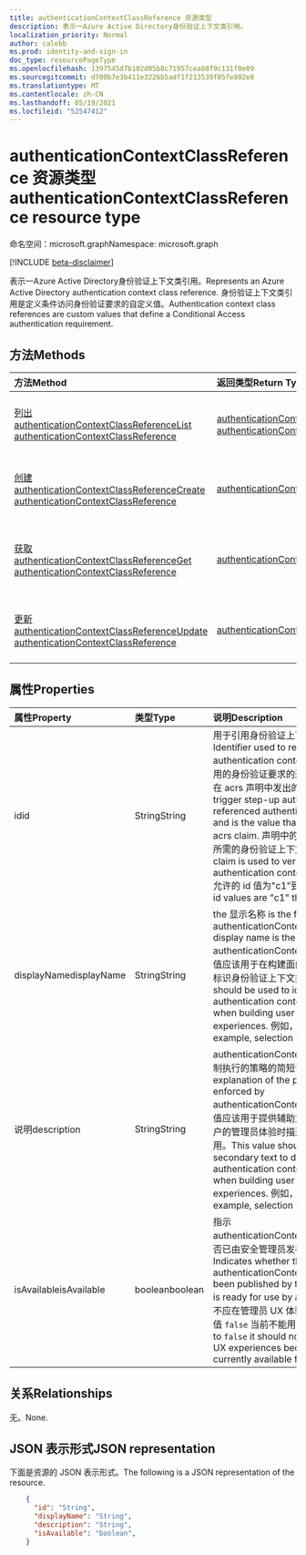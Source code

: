 ```yaml
---
title: authenticationContextClassReference 资源类型
description: 表示一Azure Active Directory身份验证上下文类引用。
localization_priority: Normal
author: calebb
ms.prod: identity-and-sign-in
doc_type: resourcePageType
ms.openlocfilehash: 1397545d7b102d05b8c71957cea88f9c131f0e09
ms.sourcegitcommit: d700b7e3b411e3226b5adf1f213539f05fe802e8
ms.translationtype: MT
ms.contentlocale: zh-CN
ms.lasthandoff: 05/19/2021
ms.locfileid: "52547412"
---
```

# <a name="authenticationcontextclassreference-resource-type"></a><span data-ttu-id="4abf7-103">authenticationContextClassReference 资源类型</span><span class="sxs-lookup"><span data-stu-id="4abf7-103">authenticationContextClassReference resource type</span></span>

<span data-ttu-id="4abf7-104">命名空间：microsoft.graph</span><span class="sxs-lookup"><span data-stu-id="4abf7-104">Namespace: microsoft.graph</span></span>

[!INCLUDE [beta-disclaimer](../../includes/beta-disclaimer.md)]

<span data-ttu-id="4abf7-105">表示一Azure Active Directory身份验证上下文类引用。</span><span class="sxs-lookup"><span data-stu-id="4abf7-105">Represents an Azure Active Directory authentication context class reference.</span></span> <span data-ttu-id="4abf7-106">身份验证上下文类引用是定义条件访问身份验证要求的自定义值。</span><span class="sxs-lookup"><span data-stu-id="4abf7-106">Authentication context class references are custom values that define a Conditional Access authentication requirement.</span></span>

## <a name="methods"></a><span data-ttu-id="4abf7-107">方法</span><span class="sxs-lookup"><span data-stu-id="4abf7-107">Methods</span></span>

| <span data-ttu-id="4abf7-108">方法</span><span class="sxs-lookup"><span data-stu-id="4abf7-108">Method</span></span>       | <span data-ttu-id="4abf7-109">返回类型</span><span class="sxs-lookup"><span data-stu-id="4abf7-109">Return Type</span></span> | <span data-ttu-id="4abf7-110">说明</span><span class="sxs-lookup"><span data-stu-id="4abf7-110">Description</span></span> |
|:-------------|:------------|:------------|
| [<span data-ttu-id="4abf7-111">列出 authenticationContextClassReference</span><span class="sxs-lookup"><span data-stu-id="4abf7-111">List authenticationContextClassReference</span></span>](../api/conditionalaccessroot-list-authenticationcontextclassreferences.md) | <span data-ttu-id="4abf7-112">[authenticationContextClassReference](authenticationContextClassReference.md) 集合</span><span class="sxs-lookup"><span data-stu-id="4abf7-112">[authenticationContextClassReference](authenticationContextClassReference.md) collection</span></span> | <span data-ttu-id="4abf7-113">获取组织的所有 authenticationContextClassReference 对象。</span><span class="sxs-lookup"><span data-stu-id="4abf7-113">Get all of the authenticationContextClassReference objects in the organization.</span></span> |
| [<span data-ttu-id="4abf7-114">创建 authenticationContextClassReference</span><span class="sxs-lookup"><span data-stu-id="4abf7-114">Create authenticationContextClassReference</span></span>](../api/conditionalaccessroot-post-authenticationcontextclassreferences.md) | [<span data-ttu-id="4abf7-115">authenticationContextClassReference</span><span class="sxs-lookup"><span data-stu-id="4abf7-115">authenticationContextClassReference</span></span>](authenticationContextClassReference.md) | <span data-ttu-id="4abf7-116">创建新的 authenticationContextClassReference 对象。</span><span class="sxs-lookup"><span data-stu-id="4abf7-116">Create a new authenticationContextClassReference object.</span></span> |
| [<span data-ttu-id="4abf7-117">获取 authenticationContextClassReference</span><span class="sxs-lookup"><span data-stu-id="4abf7-117">Get authenticationContextClassReference</span></span>](../api/authenticationcontextclassreference-get.md) | [<span data-ttu-id="4abf7-118">authenticationContextClassReference</span><span class="sxs-lookup"><span data-stu-id="4abf7-118">authenticationContextClassReference</span></span>](authenticationContextClassReference.md) | <span data-ttu-id="4abf7-119">读取 authenticationContextClassReference 对象的属性和关系。</span><span class="sxs-lookup"><span data-stu-id="4abf7-119">Read properties and relationships of a authenticationContextClassReference object.</span></span> |
| [<span data-ttu-id="4abf7-120">更新 authenticationContextClassReference</span><span class="sxs-lookup"><span data-stu-id="4abf7-120">Update authenticationContextClassReference</span></span>](../api/authenticationcontextclassreference-update.md) | [<span data-ttu-id="4abf7-121">authenticationContextClassReference</span><span class="sxs-lookup"><span data-stu-id="4abf7-121">authenticationContextClassReference</span></span>](authenticationContextClassReference.md) | <span data-ttu-id="4abf7-122">更新 authenticationContextClassReference 对象。</span><span class="sxs-lookup"><span data-stu-id="4abf7-122">Update a authenticationContextClassReference object.</span></span> |


## <a name="properties"></a><span data-ttu-id="4abf7-123">属性</span><span class="sxs-lookup"><span data-stu-id="4abf7-123">Properties</span></span>

| <span data-ttu-id="4abf7-124">属性</span><span class="sxs-lookup"><span data-stu-id="4abf7-124">Property</span></span>     | <span data-ttu-id="4abf7-125">类型</span><span class="sxs-lookup"><span data-stu-id="4abf7-125">Type</span></span>        | <span data-ttu-id="4abf7-126">说明</span><span class="sxs-lookup"><span data-stu-id="4abf7-126">Description</span></span> |
|:-------------|:------------|:------------|
|<span data-ttu-id="4abf7-127">id</span><span class="sxs-lookup"><span data-stu-id="4abf7-127">id</span></span>|<span data-ttu-id="4abf7-128">String</span><span class="sxs-lookup"><span data-stu-id="4abf7-128">String</span></span>| <span data-ttu-id="4abf7-129">用于引用身份验证上下文类的标识符。</span><span class="sxs-lookup"><span data-stu-id="4abf7-129">Identifier used to reference the authentication context class.</span></span> <span data-ttu-id="4abf7-130">id 用于触发引用的身份验证要求的逐步身份验证，它是将在 acrs 声明中发出的值。</span><span class="sxs-lookup"><span data-stu-id="4abf7-130">The id is used to trigger step-up authentication for the referenced authentication requirements and is the value that will be issued in the acrs claim.</span></span> <span data-ttu-id="4abf7-131">声明中的此值用于验证是否满足所需的身份验证上下文。</span><span class="sxs-lookup"><span data-stu-id="4abf7-131">This value in the claim is used to verify the required authentication context has been satisfied.</span></span> <span data-ttu-id="4abf7-132">允许的 id 值为"c1"到"c25"。</span><span class="sxs-lookup"><span data-stu-id="4abf7-132">The allowed id values are "c1" through "c25".</span></span> |
|<span data-ttu-id="4abf7-133">displayName</span><span class="sxs-lookup"><span data-stu-id="4abf7-133">displayName</span></span>|<span data-ttu-id="4abf7-134">String</span><span class="sxs-lookup"><span data-stu-id="4abf7-134">String</span></span>| <span data-ttu-id="4abf7-135">the 显示名称 is the friendly name of the authenticationContextClassReference.</span><span class="sxs-lookup"><span data-stu-id="4abf7-135">The display name is the friendly name of the authenticationContextClassReference.</span></span> <span data-ttu-id="4abf7-136">此值应该用于在构建面向用户的管理员体验时标识身份验证上下文类引用。</span><span class="sxs-lookup"><span data-stu-id="4abf7-136">This value should be used to identify the authentication context class reference when building user facing admin experiences.</span></span> <span data-ttu-id="4abf7-137">例如，选择 UX。</span><span class="sxs-lookup"><span data-stu-id="4abf7-137">For example, selection UX.</span></span> |
|<span data-ttu-id="4abf7-138">说明</span><span class="sxs-lookup"><span data-stu-id="4abf7-138">description</span></span>|<span data-ttu-id="4abf7-139">String</span><span class="sxs-lookup"><span data-stu-id="4abf7-139">String</span></span>| <span data-ttu-id="4abf7-140">authenticationContextClassReference 强制执行的策略的简短说明。</span><span class="sxs-lookup"><span data-stu-id="4abf7-140">A short explanation of the policies that are enforced by authenticationContextClassReference.</span></span> <span data-ttu-id="4abf7-141">此值应该用于提供辅助文本，以在构建面向用户的管理员体验时描述身份验证上下文类引用。</span><span class="sxs-lookup"><span data-stu-id="4abf7-141">This value should be used to provide secondary text to describe the authentication context class reference when building user facing admin experiences.</span></span> <span data-ttu-id="4abf7-142">例如，选择 UX。</span><span class="sxs-lookup"><span data-stu-id="4abf7-142">For example, selection UX.</span></span>|
|<span data-ttu-id="4abf7-143">isAvailable</span><span class="sxs-lookup"><span data-stu-id="4abf7-143">isAvailable</span></span>|<span data-ttu-id="4abf7-144">boolean</span><span class="sxs-lookup"><span data-stu-id="4abf7-144">boolean</span></span>| <span data-ttu-id="4abf7-145">指示 authenticationContextClassReference 是否已由安全管理员发布，并可供应用使用。</span><span class="sxs-lookup"><span data-stu-id="4abf7-145">Indicates whether the authenticationContextClassReference has been published by the security admin and is ready for use by apps.</span></span> <span data-ttu-id="4abf7-146">如果设置为 ，则不应在管理员 UX 体验中显示该值，因为该值 `false` 当前不能用于选择。</span><span class="sxs-lookup"><span data-stu-id="4abf7-146">When it is set to `false` it should not be shown in admin UX experiences because the value is not currently available for selection.</span></span>|

## <a name="relationships"></a><span data-ttu-id="4abf7-147">关系</span><span class="sxs-lookup"><span data-stu-id="4abf7-147">Relationships</span></span>

<span data-ttu-id="4abf7-148">无。</span><span class="sxs-lookup"><span data-stu-id="4abf7-148">None.</span></span>

## <a name="json-representation"></a><span data-ttu-id="4abf7-149">JSON 表示形式</span><span class="sxs-lookup"><span data-stu-id="4abf7-149">JSON representation</span></span>

<span data-ttu-id="4abf7-150">下面是资源的 JSON 表示形式。</span><span class="sxs-lookup"><span data-stu-id="4abf7-150">The following is a JSON representation of the resource.</span></span>

<!-- {
  "blockType": "resource",
  "optionalProperties": [
    "displayName",
    "description",
    "sessionControls",
    "grantControls"
  ],
  "@odata.type": "microsoft.graph.authenticationContextClassReference",
  "baseType": "microsoft.graph.entity",
  "keyProperty": "id"
}-->

```json
    {
      "id": "String",
      "displayName": "String",
      "description": "String",
      "isAvailable": "boolean",
    }

```

<!-- uuid: 16cd6b66-4b1a-43a1-adaf-3a886856ed98
2019-02-04 14:57:30 UTC -->
<!-- {
  "type": "#page.annotation",
  "description": "authenticationContextClassReference resource",
  "keywords": "",
  "section": "documentation",
  "tocPath": ""
}-->
